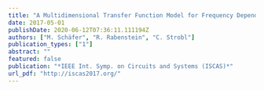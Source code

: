 ```yaml
---
title: "A Multidimensional Transfer Function Model for Frequency Dependent Transmission Lines"
date: 2017-05-01
publishDate: 2020-06-12T07:36:11.111194Z
authors: ["M. Schäfer", "R. Rabenstein", "C. Strobl"]
publication_types: ["1"]
abstract: ""
featured: false
publication: "*IEEE Int. Symp. on Circuits and Systems (ISCAS)*"
url_pdf: "http://iscas2017.org/"
---
```


